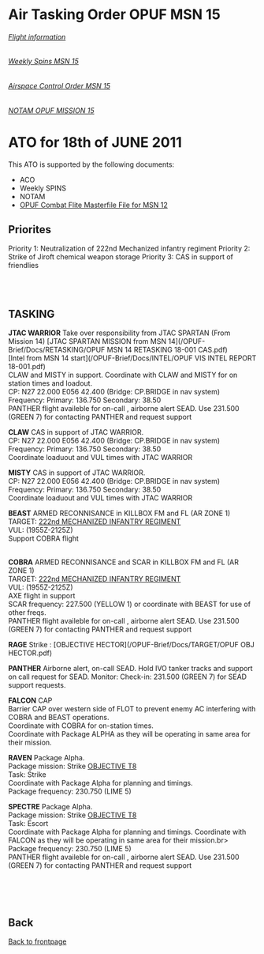 # Air Tasking Order OPUF MSN 15


###### [Flight information](/OPUF-Brief/Docs/Flights.html)
###### [Weekly Spins MSN 15](/OPUF-Brief/Docs/SPINS_15.html)
###### [Airspace Control Order MSN 15](/OPUF-Brief/Docs/ACO/ACO_15.html)
###### [NOTAM OPUF MISSION 15](/OPUF-Brief/Docs/NOTAM/NOTAM_15.html)

# ATO for 18th of JUNE 2011
This ATO is supported by the following documents: <br>
* ACO
* Weekly SPINS
* NOTAM
* [OPUF Combat Flite Masterfile File for MSN 12](/OPUF-Brief/Combatflite/OPUF_MSN_12.cf)


## Priorites
Priority 1: Neutralization of 222nd Mechanized infantry regiment
Priority 2: Strike of Jiroft chemical weapon storage
Priority 3: CAS in support of friendlies


<br>
<br>

## TASKING 


**JTAC WARRIOR**
Take over responsibility from JTAC SPARTAN (From Mission 14)
[JTAC SPARTAN MISSION from MSN 14](/OPUF-Brief/Docs/RETASKING/OPUF MSN 14 RETASKING  18-001 CAS.pdf)<br>
[Intel from MSN 14 start](/OPUF-Brief/Docs/INTEL/OPUF VIS INTEL REPORT 18-001.pdf)<br>
CLAW and MISTY in support. Coordinate with CLAW and MISTY for on station times and loadout. <br>
CP: N27 22.000 E056 42.400 (Bridge: CP.BRIDGE in nav system) <br>
Frequency: Primary: 136.750  Secondary: 38.50 <br>
PANTHER flight availeble for on-call , airborne alert SEAD. Use  231.500 (GREEN 7) for contacting PANTHER and request support<br>


**CLAW**
CAS in support of JTAC WARRIOR. <br>
CP: N27 22.000 E056 42.400 (Bridge: CP.BRIDGE in nav system) <br>
Frequency: Primary: 136.750  Secondary: 38.50 <br>
Coordinate loaduout and VUL times with JTAC WARRIOR <br>

**MISTY**
CAS in support of JTAC WARRIOR. <br>
CP: N27 22.000 E056 42.400 (Bridge: CP.BRIDGE in nav system) <br>
Frequency: Primary: 136.750  Secondary: 38.50 <br>
Coordinate loaduout and VUL times with JTAC WARRIOR <br>

**BEAST**
ARMED RECONNISANCE in KILLBOX FM and FL (AR ZONE 1)<br>
TARGET: [222nd MECHANIZED INFANTRY REGIMENT](/OPUF-Brief/Docs/Enemy/222ND_IFV_REGT.html)<br>
VUL: (1955Z-2125Z)<br>
Support COBRA flight <br>
<br>


**COBRA**
ARMED RECONNISANCE and SCAR in KILLBOX FM and FL (AR ZONE 1)<br>
TARGET: [222nd MECHANIZED INFANTRY REGIMENT](/OPUF-Brief/Docs/Enemy/222ND_IFV_REGT.html)<br>
VUL: (1955Z-2125Z)<br>
AXE flight in support <br>
SCAR frequency:	227.500	(YELLOW 1)  or coordinate with BEAST for use of other freqs.<br>
PANTHER flight availeble for on-call , airborne alert SEAD. Use  231.500 (GREEN 7) for contacting PANTHER and request support<br>


**RAGE**
Strike : [OBJECTIVE HECTOR](/OPUF-Brief/Docs/TARGET/OPUF OBJ HECTOR.pdf)<br>


**PANTHER**
Airborne alert, on-call SEAD.
Hold IVO tanker tracks	and support on call request for SEAD.
Monitor: Check-in: 231.500 (GREEN 7) for SEAD support requests.


**FALCON**
CAP<br>
Barrier CAP over western side of FLOT to prevent enemy AC interfering with COBRA and BEAST operations. <br>
Coordinate with COBRA for on-station times.<br>
Coordinate with Package ALPHA as they will be operating in same area for their mission.


**RAVEN**
Package Alpha.  <br>
Package mission: Strike [OBJECTIVE T8](/OPUF-Brief/Docs/TARGET/nsst_target_T8.pdf)<br>
Task: Strike<br>
Coordinate with Package Alpha for planning and timings.<br>
Package frequency: 230.750	(LIME 5)<br>


**SPECTRE**
Package Alpha.  <br>
Package mission: Strike [OBJECTIVE T8](/OPUF-Brief/Docs/TARGET/nsst_target_T8.pdf)<br>
Task: Escort<br>
Coordinate with Package Alpha for planning and timings.  Coordinate with FALCON as they will be operating in same area for their mission.br>
Package frequency: 230.750	(LIME 5)<br>
PANTHER flight availeble for on-call , airborne alert SEAD. Use  231.500 (GREEN 7) for contacting PANTHER and request support<br>

<br>
<br>
<br>




## Back
[Back to frontpage](https://132nd-vwing.github.io/OPUF-Brief/)